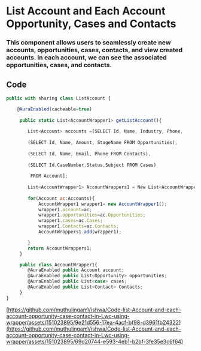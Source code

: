 # List Account and Each Account Opportunity, Cases and Contacts

### This component allows users to seamlessly create new accounts, opportunities, cases, contacts, and view created accounts. In each account, we can see the associated opportunities, cases, and contacts.

## Code
```jsx
public with sharing class ListAccount { 

    @AuraEnabled(cacheable=true)
    
     public static List<AccountWrapper1> getListAccount(){
     
        List<Account> accounts =[SELECT Id, Name, Industry, Phone,
        
        (SELECT Id, Name, Amount, StageName FROM Opportunities),
        
        (SELECT Id, Name, Email, Phone FROM Contacts),
        
        (SELECT Id,CaseNumber,Status,Subject FROM Cases)
        
         FROM Account];
         
        List<AccountWrapper1> AccountWrappers1 = New List<AccountWrapper1>();
        
        for(Account ac:Accounts){
            AccountWrapper1 wrapper1= new AccountWrapper1();
            wrapper1.account=ac;
            wrapper1.opportunities=ac.Opportunities;
            wrapper1.cases=ac.Cases;
            wrapper1.Contacts=ac.Contacts;
            AccountWrappers1.add(wrapper1);

        }
        return AccountWrappers1;
     }

     public class AccountWrapper1{
        @AuraEnabled public Account account;
        @AuraEnabled public List<Opportunity> opportunities;
        @AuraEnabled public List<case> cases;
        @AuraEnabled public List<Contact> Contacts;
     }
}
```
[https://github.com/muthulingamVishwa/Code-list-Account-and-each-account-opportunity-case-contact-in-Lwc-using-wrapper/assets/151023895/9e21d556-17ea-4acf-bf98-d3961fb24322](https://github.com/muthulingamVishwa/Code-list-Account-and-each-account-opportunity-case-contact-in-Lwc-using-wrapper/assets/151023895/69d20744-e593-4eb1-b2bf-3fe35e3c6f64)

